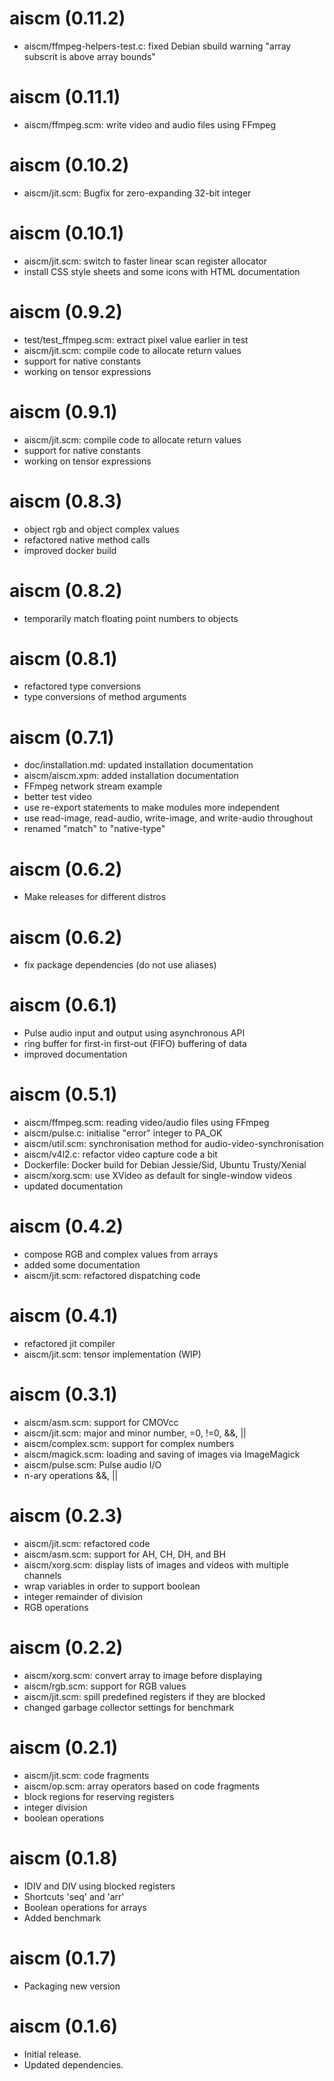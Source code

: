 # aiscm (0.11.2)

* aiscm/ffmpeg-helpers-test.c: fixed Debian sbuild warning "array subscrit is above array bounds"

# aiscm (0.11.1)

* aiscm/ffmpeg.scm: write video and audio files using FFmpeg

# aiscm (0.10.2)

* aiscm/jit.scm: Bugfix for zero-expanding 32-bit integer


# aiscm (0.10.1)

* aiscm/jit.scm: switch to faster linear scan register allocator
* install CSS style sheets and some icons with HTML documentation


# aiscm (0.9.2)

* test/test_ffmpeg.scm: extract pixel value earlier in test
* aiscm/jit.scm: compile code to allocate return values
* support for native constants
* working on tensor expressions


# aiscm (0.9.1)

* aiscm/jit.scm: compile code to allocate return values
* support for native constants
* working on tensor expressions


# aiscm (0.8.3)

* object rgb and object complex values
* refactored native method calls
* improved docker build


# aiscm (0.8.2)

* temporarily match floating point numbers to objects


# aiscm (0.8.1)

* refactored type conversions
* type conversions of method arguments


# aiscm (0.7.1)

* doc/installation.md: updated installation documentation
* aiscm/aiscm.xpm: added installation documentation
* FFmpeg network stream example
* better test video
* use re-export statements to make modules more independent
* use read-image, read-audio, write-image, and write-audio throughout
* renamed "match" to "native-type"


# aiscm (0.6.2)

* Make releases for different distros


# aiscm (0.6.2)

* fix package dependencies (do not use aliases)


# aiscm (0.6.1)

* Pulse audio input and output using asynchronous API
* ring buffer for first-in first-out (FIFO) buffering of data
* improved documentation


# aiscm (0.5.1)

* aiscm/ffmpeg.scm: reading video/audio files using FFmpeg
* aiscm/pulse.c: initialise "error" integer to PA_OK
* aiscm/util.scm: synchronisation method for audio-video-synchronisation
* aiscm/v4l2.c: refactor video capture code a bit
* Dockerfile: Docker build for Debian Jessie/Sid, Ubuntu Trusty/Xenial
* aiscm/xorg.scm: use XVideo as default for single-window videos
* updated documentation


# aiscm (0.4.2)

* compose RGB and complex values from arrays
* added some documentation
* aiscm/jit.scm: refactored dispatching code


# aiscm (0.4.1)

* refactored jit compiler
* aiscm/jit.scm: tensor implementation (WIP)


# aiscm (0.3.1)

* aiscm/asm.scm: support for CMOVcc
* aiscm/jit.scm: major and minor number, =0, !=0, &&, ||
* aiscm/complex.scm: support for complex numbers
* aiscm/magick.scm: loading and saving of images via ImageMagick
* aiscm/pulse.scm: Pulse audio I/O
* n-ary operations &&, ||


# aiscm (0.2.3)

* aiscm/jit.scm: refactored code
* aiscm/asm.scm: support for AH, CH, DH, and BH
* aiscm/xorg.scm: display lists of images and videos with multiple channels
* wrap variables in order to support boolean
* integer remainder of division
* RGB operations


# aiscm (0.2.2)

* aiscm/xorg.scm: convert array to image before displaying
* aiscm/rgb.scm: support for RGB values
* aiscm/jit.scm: spill predefined registers if they are blocked
* changed garbage collector settings for benchmark


# aiscm (0.2.1)

* aiscm/jit.scm: code fragments
* aiscm/op.scm: array operators based on code fragments
* block regions for reserving registers
* integer division
* boolean operations


# aiscm (0.1.8)

* IDIV and DIV using blocked registers
* Shortcuts 'seq' and 'arr'
* Boolean operations for arrays
* Added benchmark


# aiscm (0.1.7)

* Packaging new version


# aiscm (0.1.6)

* Initial release.
* Updated dependencies.
